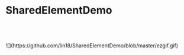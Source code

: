 # SharedElementDemo
<br>
<br>
<br>![](https://github.com/lin18/SharedElementDemo/blob/master/ezgif.gif)
